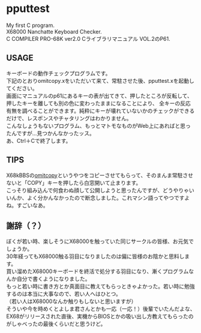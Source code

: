 # pputtest
My first C program.  
X68000 Nanchatte Keyboard Checker.  
C COMPILER PRO-68K ver2.0 Cライブラリマニュアル VOL.2のP61.  
## USAGE
キーボードの動作チェックプログラムです。  
下記のとおりomitcopy.xをいただいて来て、常駐させた後、pputtest.xを起動してください。  
画面にマニュアルのp61にあるキーの表が出てきて、押したところが反転して、押したキーを離しても別の色に変わったままになることにより、
全キーの反応有無を調べることができます。純粋にキーが壊れていないかのチェックができるだけで、レスポンスやチャタリングはわかりません。  
こんなしょうもないプログラム、もっとマトモなものがWeb上にあればと思ったんですが…見つかんなかったッス。  
あ、Ctrl＋Cで終了します。  
## TIPS
X68kBBSの[omitcopy](https://github.com/miyu-rose/omitcopy)というやつをコピーさせてもらって、そのまんま常駐させないと「COPY」キーを押したら白窓開いて止まります。  
こっそり組み込んで何食わぬ顔して公開しようと思ったんですが、どうやりゃいいんか、よく分かんなかったので断念しました。これマシン語ってやつですよね。すごいなあ。  
## 謝辞（？）
ぼくが若い時、楽しそうにX68000を触っていた同じサークルの皆様、お元気でしょうか。  
30年経ってもX68000触る羽目になりましたのは偏に皆様のお陰かと思料します。  
買い溜めたX68000キーボードを終活で処分する羽目になり、漸くプログラムなんか自分で書くようになりました。  
もっと若い時に書き方とか真面目に教えてもらっときゃよかった。若い時に勉強するのは本当に大事なので、若い人へはひとつ。  
（若い人はX68000なんか触りもしないと思いますが）  
そういや今を時めくとよしま君さんとかも一応（一応！）後輩でいたんだよな、  
EX68がリリースされた直後、実機からBIOSとかの吸い出し方教えてもらったのがしゃべったの最後くらいだと思うけど。
